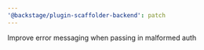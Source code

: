 ```yaml
---
'@backstage/plugin-scaffolder-backend': patch
---
```


Improve error messaging when passing in malformed auth
